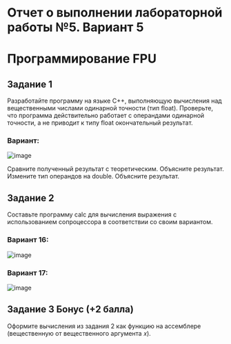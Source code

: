 # Отчет о выполнении лабораторной работы №5. Вариант 5
# Программирование FPU
## Задание 1
Разработайте программу на языке C++, выполняющую вычисления
над вещественными числами одинарной точности (тип float).
Проверьте, что программа действительно работает с операндами одинарной
точности, а не приводит к типу float окончательный результат.
### Вариант:
![image](https://user-images.githubusercontent.com/51335422/100508790-d985d880-317e-11eb-865c-20fecdcaa721.png)

Сравните полученный результат с теоретическим. Объясните результат.
Измените тип операндов на double. Объясните результат.

## Задание 2
Составьте программу calc для вычисления выражения с использованием сопроцессора в соответствии со своим вариантом.
### Вариант 16:
![image](https://user-images.githubusercontent.com/51335422/100511539-aee84f80-317f-11eb-8b37-1d519da7c03f.png)
### Вариант 17:
![image](https://user-images.githubusercontent.com/51335422/100511932-cf180e80-317f-11eb-819d-44b3b92aecf8.png)


## Задание 3 Бонус (+2 балла)
Оформите вычисления из задания 2 как функцию на ассемблере (вещественную от вещественного аргумента 𝑥).
